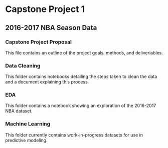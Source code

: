 # Capstone Project 1 
## 2016-2017 NBA Season Data

### Capstone Project Proposal
This file contains an outline of the project goals, methods, and deliveriables.

### Data Cleaning 
This folder contains notebooks detailing the steps taken to clean the data and a document explaining this process.

### EDA
This folder contains a notebook showing an exploration of the 2016-2017 NBA dataset.

### Machine Learning
This folder currently contains work-in-progress datasets for use in predictive modeling.
